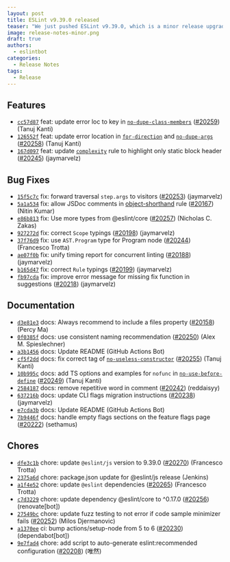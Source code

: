 ```yaml
---
layout: post
title: ESLint v9.39.0 released
teaser: "We just pushed ESLint v9.39.0, which is a minor release upgrade of ESLint. This release adds some new features and fixes several bugs found in the previous release."
image: release-notes-minor.png
draft: true
authors:
  - eslintbot
categories:
  - Release Notes
tags:
  - Release
---
```









## Features


* [`cc57d87`](https://github.com/eslint/eslint/commit/cc57d87a3f119e9d39c55e044e526ae067fa31ce) feat: update error loc to key in [`no-dupe-class-members`](/docs/rules/no-dupe-class-members) ([#20259](https://github.com/eslint/eslint/issues/20259)) (Tanuj Kanti)
* [`126552f`](https://github.com/eslint/eslint/commit/126552fcf35da3ddcefa527db06dabc54c04041c) feat: update error location in [`for-direction`](/docs/rules/for-direction) and [`no-dupe-args`](/docs/rules/no-dupe-args) ([#20258](https://github.com/eslint/eslint/issues/20258)) (Tanuj Kanti)
* [`167d097`](https://github.com/eslint/eslint/commit/167d0970d3802a66910e9820f31dcd717fab0b2a) feat: update [`complexity`](/docs/rules/complexity) rule to highlight only static block header ([#20245](https://github.com/eslint/eslint/issues/20245)) (jaymarvelz)






## Bug Fixes


* [`15f5c7c`](https://github.com/eslint/eslint/commit/15f5c7c168d0698683943f51dd617f14a5e6815c) fix: forward traversal `step.args` to visitors ([#20253](https://github.com/eslint/eslint/issues/20253)) (jaymarvelz)
* [`5a1a534`](https://github.com/eslint/eslint/commit/5a1a534e877f7c4c992885867f923df307c3929d) fix: allow JSDoc comments in [object-shorthand](/docs/rules/object-shorthand) rule ([#20167](https://github.com/eslint/eslint/issues/20167)) (Nitin Kumar)
* [`e86b813`](https://github.com/eslint/eslint/commit/e86b813eb660f1a5adc8e143a70d9b683cd12362) fix: Use more types from @eslint/core ([#20257](https://github.com/eslint/eslint/issues/20257)) (Nicholas C. Zakas)
* [`927272d`](https://github.com/eslint/eslint/commit/927272d1f0d5683b029b729d368a96527f283323) fix: correct `Scope` typings ([#20198](https://github.com/eslint/eslint/issues/20198)) (jaymarvelz)
* [`37f76d9`](https://github.com/eslint/eslint/commit/37f76d9c539bb6fc816fedb7be4486b71a58620a) fix: use `AST.Program` type for Program node ([#20244](https://github.com/eslint/eslint/issues/20244)) (Francesco Trotta)
* [`ae07f0b`](https://github.com/eslint/eslint/commit/ae07f0b3334ebd22ae2e7b09bca5973b96aa9768) fix: unify timing report for concurrent linting ([#20188](https://github.com/eslint/eslint/issues/20188)) (jaymarvelz)
* [`b165d47`](https://github.com/eslint/eslint/commit/b165d471be6062f4475b972155b02654a974a0e9) fix: correct `Rule` typings ([#20199](https://github.com/eslint/eslint/issues/20199)) (jaymarvelz)
* [`fb97cda`](https://github.com/eslint/eslint/commit/fb97cda70d87286a7dbd2457f578ef578d6905e8) fix: improve error message for missing fix function in suggestions ([#20218](https://github.com/eslint/eslint/issues/20218)) (jaymarvelz)




## Documentation


* [`d3e81e3`](https://github.com/eslint/eslint/commit/d3e81e30ee6be5a21151b7a17ef10a714b6059c0) docs: Always recommend to include a files property ([#20158](https://github.com/eslint/eslint/issues/20158)) (Percy Ma)
* [`0f0385f`](https://github.com/eslint/eslint/commit/0f0385f1404dcadaba4812120b1ad02334dbd66a) docs: use consistent naming recommendation ([#20250](https://github.com/eslint/eslint/issues/20250)) (Alex M. Spieslechner)
* [`a3b1456`](https://github.com/eslint/eslint/commit/a3b145609ac649fac837c8c0515cbb2a9321ca40) docs: Update README (GitHub Actions Bot)
* [`cf5f2dd`](https://github.com/eslint/eslint/commit/cf5f2dd58dd98084a21da04fe7b9054b9478d552) docs: fix correct tag of [`no-useless-constructor`](/docs/rules/no-useless-constructor) ([#20255](https://github.com/eslint/eslint/issues/20255)) (Tanuj Kanti)
* [`10b995c`](https://github.com/eslint/eslint/commit/10b995c8e5473de8d66d3cd99d816e046f35e3ec) docs: add TS options and examples for `nofunc` in [`no-use-before-define`](/docs/rules/no-use-before-define) ([#20249](https://github.com/eslint/eslint/issues/20249)) (Tanuj Kanti)
* [`2584187`](https://github.com/eslint/eslint/commit/2584187e4a305ea7a98e1a5bd4dca2a60ad132f8) docs: remove repetitive word in comment ([#20242](https://github.com/eslint/eslint/issues/20242)) (reddaisyy)
* [`637216b`](https://github.com/eslint/eslint/commit/637216bd4f2aae7c928ad04a4e40eecffb50c9e5) docs: update CLI flags migration instructions ([#20238](https://github.com/eslint/eslint/issues/20238)) (jaymarvelz)
* [`e7cda3b`](https://github.com/eslint/eslint/commit/e7cda3bdf1bdd664e6033503a3315ad81736b200) docs: Update README (GitHub Actions Bot)
* [`7b9446f`](https://github.com/eslint/eslint/commit/7b9446f7cc2054aa2cdf8e6225f4ac15a03671a8) docs: handle empty flags sections on the feature flags page ([#20222](https://github.com/eslint/eslint/issues/20222)) (sethamus)








## Chores


* [`dfe3c1b`](https://github.com/eslint/eslint/commit/dfe3c1b2034228765c48c8a445554223767dd16d) chore: update `@eslint/js` version to 9.39.0 ([#20270](https://github.com/eslint/eslint/issues/20270)) (Francesco Trotta)
* [`2375a6d`](https://github.com/eslint/eslint/commit/2375a6de8263393c129d41cac1b407b40111a73c) chore: package.json update for @eslint/js release (Jenkins)
* [`a1f4e52`](https://github.com/eslint/eslint/commit/a1f4e52d67c94bef61edd1607dcd130047c1baf0) chore: update `@eslint` dependencies ([#20265](https://github.com/eslint/eslint/issues/20265)) (Francesco Trotta)
* [`c7d3229`](https://github.com/eslint/eslint/commit/c7d32298482752eeac9fb46378d4f1ea095f3836) chore: update dependency @eslint/core to ^0.17.0 ([#20256](https://github.com/eslint/eslint/issues/20256)) (renovate[bot])
* [`27549bc`](https://github.com/eslint/eslint/commit/27549bc774c7c2dc5c569070a3e87c62f602bf7d) chore: update fuzz testing to not error if code sample minimizer fails ([#20252](https://github.com/eslint/eslint/issues/20252)) (Milos Djermanovic)
* [`a1370ee`](https://github.com/eslint/eslint/commit/a1370ee40e9d8e0e41843f3278cd745fc1ad543f) ci: bump actions/setup-node from 5 to 6 ([#20230](https://github.com/eslint/eslint/issues/20230)) (dependabot[bot])
* [`9e7fad4`](https://github.com/eslint/eslint/commit/9e7fad4a1867709060686d03e0ec1d0d69671cfb) chore: add script to auto-generate eslint:recommended configuration ([#20208](https://github.com/eslint/eslint/issues/20208)) (唯然)


